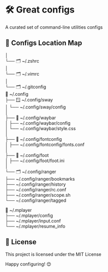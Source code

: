 # 🛠️ Great configs
A curated set of command-line utilities configs

## 📁 Configs Location Map
│<br>
└── 🗂️ ~/.zshrc<br>
│<br>
└── 🗂️ ~/.vimrc<br>
│<br>
└── 🗂️ ~/.gitconfig<br>
📂 ~/.config<br>
├── 🪟 ~/.config/sway<br>
│   └── ~/.config/sway/config<br>
│<br>
├── 🎨 ~/.config/waybar<br>
│   ├── ~/.config/waybar/config<br>
│   └── ~/.config/waybar/style.css<br>
│<br>
├── 🎨 ~/.config/fontconfig<br>
│   ├── ~/.config/fontconfig/fonts.conf<br>
│<br>
├── 🎨 ~/.config/foot<br>
│   ├── ~/.config/foot/foot.ini<br>
│<br>
└── 🗂️ ~/.config/ranger<br>
    ├── ~/.config/ranger/bookmarks<br>
    ├── ~/.config/ranger/history<br>
    ├── ~/.config/ranger/rc.conf<br>
    ├── ~/.config/ranger/scope.sh<br>
    └── ~/.config/ranger/tagged<br>

📂 ~/.mplayer<br>
├── ~/.mplayer/config<br>
├── ~/.mplayer/input.conf<br>
└── ~/.mplayer/resume_info<br>



## 📜 License

This project is licensed under the MIT License

Happy configuring! 😊
